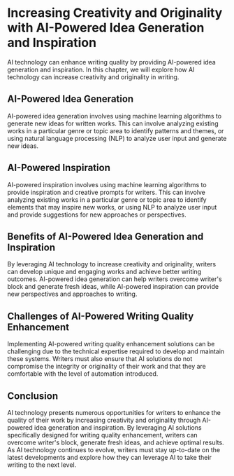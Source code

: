 Increasing Creativity and Originality with AI-Powered Idea Generation and Inspiration
================================================================================================================================================================

AI technology can enhance writing quality by providing AI-powered idea generation and inspiration. In this chapter, we will explore how AI technology can increase creativity and originality in writing.

AI-Powered Idea Generation
--------------------------

AI-powered idea generation involves using machine learning algorithms to generate new ideas for written works. This can involve analyzing existing works in a particular genre or topic area to identify patterns and themes, or using natural language processing (NLP) to analyze user input and generate new ideas.

AI-Powered Inspiration
----------------------

AI-powered inspiration involves using machine learning algorithms to provide inspiration and creative prompts for writers. This can involve analyzing existing works in a particular genre or topic area to identify elements that may inspire new works, or using NLP to analyze user input and provide suggestions for new approaches or perspectives.

Benefits of AI-Powered Idea Generation and Inspiration
------------------------------------------------------

By leveraging AI technology to increase creativity and originality, writers can develop unique and engaging works and achieve better writing outcomes. AI-powered idea generation can help writers overcome writer's block and generate fresh ideas, while AI-powered inspiration can provide new perspectives and approaches to writing.

Challenges of AI-Powered Writing Quality Enhancement
----------------------------------------------------

Implementing AI-powered writing quality enhancement solutions can be challenging due to the technical expertise required to develop and maintain these systems. Writers must also ensure that AI solutions do not compromise the integrity or originality of their work and that they are comfortable with the level of automation introduced.

Conclusion
----------

AI technology presents numerous opportunities for writers to enhance the quality of their work by increasing creativity and originality through AI-powered idea generation and inspiration. By leveraging AI solutions specifically designed for writing quality enhancement, writers can overcome writer's block, generate fresh ideas, and achieve optimal results. As AI technology continues to evolve, writers must stay up-to-date on the latest developments and explore how they can leverage AI to take their writing to the next level.
